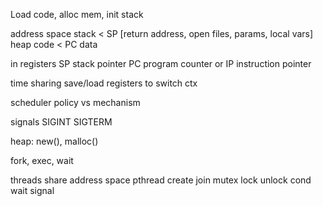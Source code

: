 ---
---
Load code, alloc mem, init stack

address space
stack < SP [return address, open files, params, local vars]
heap
code < PC
data

in registers
SP stack pointer 
PC program counter or IP instruction pointer

time sharing
save/load registers to switch ctx

scheduler
policy vs mechanism

signals
SIGINT
SIGTERM

heap: new(), malloc()

fork, exec, wait

threads share address space
pthread
create
join
mutex lock unlock
cond wait signal


